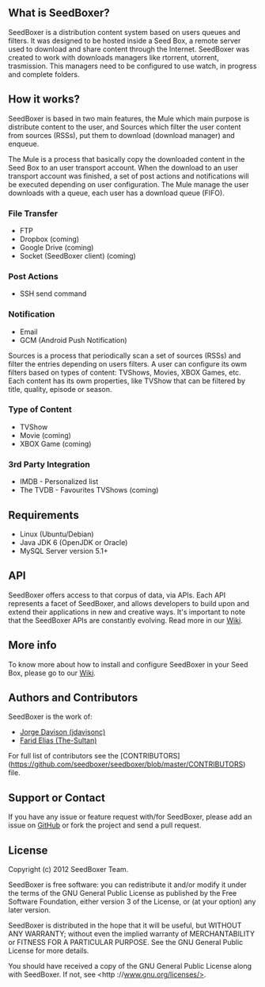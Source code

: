 ## What is SeedBoxer?
SeedBoxer is a distribution content system based on users queues and filters. It was designed to be hosted inside a Seed Box, a remote server used to download and share content through the Internet. 
SeedBoxer was created to work with downloads managers like rtorrent, utorrent, trasmission. This managers need to be configured to use watch, in progress and complete folders.

## How it works?

SeedBoxer is based in two main features, the Mule which main purpose is distribute content to the user, and Sources which filter the user content from sources (RSSs), put them to download (download manager) and enqueue.

The Mule is a process that basically copy the downloaded content in the Seed Box to an user transport account. When the download to an user transport account was finished, a set of post actions and notifications will be executed depending on user configuration. The Mule manage the user downloads with a queue, each user has a download queue (FIFO).

### File Transfer
*   FTP
*   Dropbox (coming)
*   Google Drive (coming)
*   Socket (SeedBoxer client) (coming)

### Post Actions
*   SSH send command

### Notification
*   Email
*   GCM (Android Push Notification)

Sources is a process that periodically scan a set of sources (RSSs) and filter the entries depending on users filters. A user can configure its owm filters based on types of content: TVShows, Movies, XBOX Games, etc. Each content has its owm properties, like TVShow that can be filtered by title, quality, episode or season.

### Type of Content
*   TVShow
*   Movie (coming)
*   XBOX Game (coming)

### 3rd Party Integration
*   IMDB - Personalized list
*   The TVDB - Favourites TVShows (coming)


## Requirements

*   Linux (Ubuntu/Debian)
*   Java JDK 6 (OpenJDK or Oracle)
*   MySQL Server version 5.1+

## API

SeedBoxer offers access to that corpus of data, via APIs. Each API represents a facet of SeedBoxer, and allows developers to build upon and extend their applications in new and creative ways. It's important to note that the SeedBoxer APIs are constantly evolving. Read more in our [Wiki](https://github.com/seedboxer/seedboxer/wiki).

## More info

To know more about how to install and configure SeedBoxer in your Seed Box, please go to our [Wiki](https://github.com/seedboxer/seedboxer/wiki).

## Authors and Contributors
SeedBoxer is the work of:
*   [Jorge Davison (jdavisonc)](http://github.com/jdavisonc)
*   [Farid Elias (The-Sultan)](http://github.com/the-sultan)

For full list of contributors see the [CONTRIBUTORS]  (https://github.com/seedboxer/seedboxer/blob/master/CONTRIBUTORS) file.

## Support or Contact

If you have any issue or feature request with/for SeedBoxer, please add an issue on [GitHub](https://github.com/seedboxer/seedboxer/issues) or fork the project and send a pull request.


## License

Copyright (c) 2012 SeedBoxer Team.

SeedBoxer is free software: you can redistribute it and/or modify it under the terms of the GNU General Public License as published by the Free Software Foundation, either version 3 of the License, or (at your option) any later version.

SeedBoxer is distributed in the hope that it will be useful, but WITHOUT ANY WARRANTY; without even the implied warranty of MERCHANTABILITY or FITNESS FOR A PARTICULAR PURPOSE.  See the GNU General Public License for more details.

You should have received a copy of the GNU General Public License along with SeedBoxer.  If not, see <http ://www.gnu.org/licenses/>.
